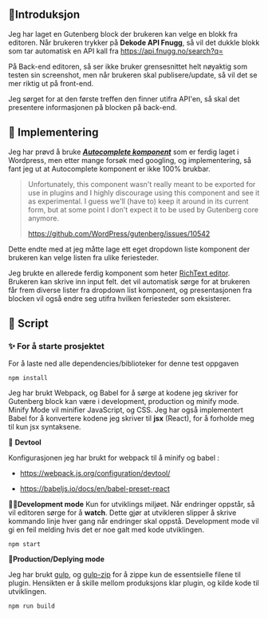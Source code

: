 ## :pencil:Introduksjon

Jeg har laget en Gutenberg block der brukeren kan velge en blokk fra editoren. 
Når brukeren trykker på **Dekode API Fnugg**, så vil det dukkle blokk som tar automatisk en API kall fra https://api.fnugg.no/search?q= 

På Back-end editoren, så ser ikke bruker grensesnittet helt nøyaktig som testen sin screenshot, men når brukeren skal publisere/update, så vil det se mer riktig ut på front-end. 

Jeg sørget for at den første treffen den finner utifra API'en, så skal det presentere informasjonen på blocken på back-end.





## :tada: Implementering

Jeg har prøvd å bruke [***Autocomplete komponent***](https://developer.wordpress.org/block-editor/components/autocomplete/) som er ferdig laget i Wordpress, men etter mange forsøk med googling, og implementering, så fant jeg ut at Autocomplete komponent er ikke 100% brukbar.



> Unfortunately, this component wasn't really meant to be exported for use in plugins and I highly discourage using this component and see it as experimental. I guess we'll (have to) keep it around in its current form, but at some point I don't expect it to be used by Gutenberg core anymore.
>
> https://github.com/WordPress/gutenberg/issues/10542

Dette endte med at jeg måtte lage ett eget dropdown liste komponent der brukeren kan velge listen fra ulike feriesteder.  

Jeg brukte en allerede ferdig komponent som heter [RichText editor](https://developer.wordpress.org/block-editor/developers/richtext/). Brukeren kan skrive inn input felt. det vil automatisk sørge for at brukeren får frem diverse lister fra dropdown list komponent, og presentasjonen fra blocken vil også endre seg utifra hvilken feriesteder som eksisterer.



## 🔨 Script

### ✨ For å starte prosjektet

For å laste ned alle dependencies/biblioteker for denne test oppgaven

```
npm install
```



Jeg har brukt Webpack, og Babel for å sørge at kodene jeg skriver for Gutenberg block kan være i development, production og minify mode. Minify Mode vil minifier JavaScript, og CSS. Jeg har også implementert Babel for å konvertere kodene jeg skriver til **jsx** (React), for å forholde meg til kun jsx syntaksene. 



🔨 **Devtool**

Konfigurasjonen jeg har brukt for webpack til å minify og babel :

- https://webpack.js.org/configuration/devtool/

- https://babeljs.io/docs/en/babel-preset-react



👨‍💻**Development mode**
Kun for utviklings miljøet. Når endringer oppstår, så vil editoren sørge for å **watch**. Dette gjør at utvikleren slipper å skrive kommando linje hver gang når endringer skal oppstå. Development mode vil gi en feil melding hvis det er noe galt med kode utviklingen. 

```
npm start
```



:rocket:**Production/Deplying mode**

Jeg har brukt [gulp](https://gulpjs.com/docs/en/getting-started/quick-start), og [gulp-zip](https://www.npmjs.com/package/gulp-zip) for å zippe kun de essentsielle filene til plugin. Hensikten er å skille mellom  produksjons klar plugin, og kilde kode til utviklingen.  

```
npm run build
```








